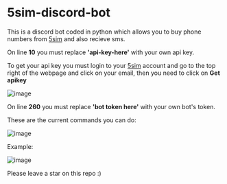 # 5sim-discord-bot



This is a discord bot coded in python which allows you to buy phone numbers from [5sim](https://5sim.net/) and also recieve sms.

On line **10** you must replace **'api-key-here'** with your own api key.

To get your api key you must login to your [5sim](https://5sim.net/) account and go to the top right of the webpage and click on your email, then you need to click on **Get apikey**

![image](https://user-images.githubusercontent.com/54211493/156931628-a8b866df-c22d-4966-a17b-ec287d61b786.png)


On line **260** you must replace **'bot token here'** with your own bot's token.

These are the current commands you can do:

![image](https://user-images.githubusercontent.com/54211493/156931743-9b24b931-811a-490c-8e58-e919ecdbc328.png)


Example:

![image](https://user-images.githubusercontent.com/54211493/156931455-a5d8ec1b-95ca-49fa-925a-2ee8670c100a.png)

Please leave a star on this repo :)
